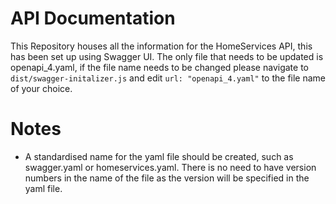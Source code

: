 # API Documentation
This Repository houses all the information for the HomeServices API, this has been set up using Swagger UI. The only file that needs to be updated is openapi_4.yaml, if the file name needs to be changed please navigate to ```dist/swagger-initalizer.js``` and edit ```url: "openapi_4.yaml"``` to the file name of your choice.

# Notes
- A standardised name for the yaml file should be created, such as swagger.yaml or homeservices.yaml. There is no need to have version numbers in the name of the file as the version will be specified in the yaml file.
